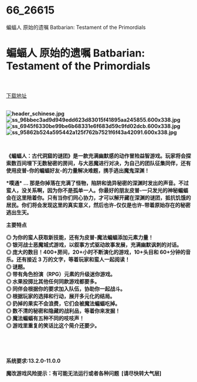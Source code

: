 # 66_26615
蝙蝠人 原始的遗嘱 Batbarian: Testament of the Primordials
# 蝙蝠人 原始的遗嘱 Batbarian: Testament of the Primordials
 <br/></br>
[下载地址](https://www.switch520.cc/article/26615 "下载地址")
<br/></br>

<p><strong><img title="header_schinese.jpg" src="https://www.switch520.cc/muke_img/2022_01_25_eadc4ded52a45.jpg" alt="header_schinese.jpg"></strong><br>
<strong><img title="ss_96bbec3ad9d949edd623d83015f41895aa245855.600x338.jpg" src="https://www.switch520.cc/muke_img/2022_01_25_d5d8dbd3e15e6.jpg" alt="ss_96bbec3ad9d949edd623d83015f41895aa245855.600x338.jpg"></strong><br>
<strong><img title="ss_6945f6330be99be6b68331e6f683d59c9fd02dcb.600x338.jpg" src="https://www.switch520.cc/muke_img/2022_01_25_52e8fa1e60e23.jpg" alt="ss_6945f6330be99be6b68331e6f683d59c9fd02dcb.600x338.jpg"></strong><br>
<strong><img title="ss_95862b524a595442a125f762b7521f6f43a42091.600x338.jpg" src="https://www.switch520.cc/muke_img/2022_01_25_ce738c928d760.jpg" alt="ss_95862b524a595442a125f762b7521f6f43a42091.600x338.jpg">&nbsp;</strong></p>
<p>&nbsp;</p>
<p><strong>《蝙蝠人：古代洞窟的谜团》是一款充满幽默感的动作冒险益智游戏。玩家将会探索数百间埋下无数秘密的房间，与大恶魔进行对决，为自己的团队征集同伴，还有使用皮普-你的蝙蝠好友-的力量解决难题，携手逃出魔鬼深渊！</strong></p>
<p><strong>*噗通* … 那是你掉落在充满了怪物，陷阱和诡异秘密的深渊时发出的声音。不过蛮人，没关系啊，因为你不是孤单一人。你最好的朋友皮普-一只发光的神秘蝙蝠会在这里陪着你。只有当你们同心协力，才可以解开藏在深渊的谜团，抵抗饥饿的居民。你们将会发现这里的真实意义，然后也许-仅仅是也许-带着原始存在的秘密逃出生天。</strong></p>
<p><strong>主要特点</strong></p>
<p><strong>◎ 为你的蛮人获取新技能，还有为皮普-魔法蝙蝠添加元素力量！</strong><br>
<strong>◎ 银河战士恶魔城式游戏，以叙事方式驱动故事发展，充满幽默讽刺的对话。</strong><br>
<strong>◎ 庞大的数目！400+房间，20+小时不断演化的游戏，10+头目和 60+分钟的音乐。还有接近 3 万的文字，等着玩家和蛮人一起阅读！</strong><br>
<strong>◎ 谜题。</strong><br>
<strong>◎ 带有角色扮演（RPG）元素的升级迷你游戏。</strong><br>
<strong>◎ 水果投掷比其他任何同款游戏都要多。</strong><br>
<strong>◎ 同伴会根据你的要求加入队伍，协助你一起战斗。</strong><br>
<strong>◎ 根据玩家的选择和行动，展开多元化的结局。</strong><br>
<strong>◎ 扔掉的果实不会浪费，它们会被魔法蝙蝠吃掉。</strong><br>
<strong>◎ 数不清的秘密和隐藏的战利品，等着你来发掘！</strong><br>
<strong>◎ 魔法蝙蝠有五种不同的吱吱声！</strong><br>
<strong>◎ 游戏里重复的笑话比这个简介还要少。</strong></p>
<p>&nbsp;</p>
<p>&nbsp;</p>
<p><strong>系统要求:13.2.0-11.0.0</strong></p>
<p><strong>魔改游戏风险提示：有可能无法运行或者各种问题 &nbsp;[请尽快转大气层]</strong></p>



